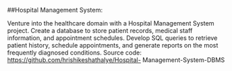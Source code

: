 ##Hospital Management System: 

Venture into the healthcare domain
with a Hospital Management System project. Create a database to
store patient records, medical staff information, and appointment
schedules. Develop SQL queries to retrieve patient history, schedule
appointments, and generate reports on the most frequently diagnosed
conditions.
Source code:  https://github.com/hrishikeshathalye/Hospital-
Management-System-DBMS
